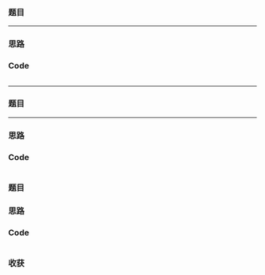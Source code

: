 ### 题目

***
### 思路


### Code
```java

```
*** 
### 题目

*** 
### 思路


### Code
```java

```
### 题目


### 思路


### Code
```java

```
### 收获
